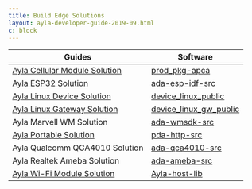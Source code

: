 ```yaml
---
title: Build Edge Solutions
layout: ayla-developer-guide-2019-09.html
c: block
---
```


|Guides|Software|
|-|-|
|[Ayla Cellular Module Solution](ayla-cellular-module-solution)|[prod_pkg-apca](https://connection.aylanetworks.com/s/article/Quectel-AY001QCT1-BG96-Production-Package)|
|[Ayla ESP32 Solution](ayla-esp32-solution/v1-5-beta)|[ada-esp-idf-src](https://connection.aylanetworks.com/s/article/2648919)|
|[Ayla Linux Device Solution](ayla-linux-device-solution/v1-7)|[device_linux_public](https://github.com/AylaNetworks/device_linux_public)|
|[Ayla Linux Gateway Solution](ayla-linux-gateway-solution)|[device_linux_gw_public](https://github.com/AylaNetworks/device_linux_gw_public)|
|Ayla Marvell WM Solution|[ada-wmsdk-src](https://connection.aylanetworks.com/s/article/2114497)|
|[Ayla Portable Solution](ayla-portable-solution/v2-3-1-beta)|[pda-http-src](https://connection.aylanetworks.com/s/article/Ayla-Portable-Device-Agent-Source-Code)|
|Ayla Qualcomm QCA4010 Solution|[ada-qca4010-src](https://connection.aylanetworks.com/s/article/2414390)|
|Ayla Realtek Ameba Solution|[ada-ameba-src](https://connection.aylanetworks.com/s/article/2850627)|
|[Ayla Wi-Fi Module Solution](ayla-wifi-module-solution)|[Ayla-host-lib](https://connection.aylanetworks.com/s/article/Ayla-Host-Library-and-Reference-Application)|


<!--
* [Ampak: Module AY001MAB Firmware Download](https://connection.aylanetworks.com/s/article/AY001MAB-Firmware-Downloads)
* [Azureware: AY001MWA CU300 Firmware Downloads](https://connection.aylanetworks.com/s/article/Azureware-AY001MWA-CU300-Firmware-Downloads)
* [Inventek: AY001MIV ISM43362 Firmware Downloads](https://connection.aylanetworks.com/s/article/Inventek-AY001MIV-ISM43362-Firmware-Downloads)
* [Module Firmware Release Notes (AYOO6RFW3)](https://connection.aylanetworks.com/s/article/Module-Firmware-Release-Notes-AYOO6RFW0)
* [Murata: Module AY001MTC Type YD Firmware Downloads](https://connection.aylanetworks.com/s/article/Murata-Module-AY001MTC-Type-YD-Firmware-Downloads)
* [Murata: Module AY001MTL Type 1LD Firmware Downloads](https://connection.aylanetworks.com/s/article/Murata-Module-AY001MTL-Type-1LD-Firmware-Downloads)
* [Murata: Module AY001MTM Type ABR Firmware Downloads](https://connection.aylanetworks.com/s/article/2417817)
* [Murata: Module AY001MTS (AY001MBS) Type 1AD Firmware Downloads](https://connection.aylanetworks.com/s/article/Murata-Type-1AD-Firmware-Downloads)
* [Murata: AY001MTV Type 1VD Production Package Releases](https://connection.aylanetworks.com/s/article/Murata-AY001MTV-Type-1VD-Production-Package-Releases)
* [Quectel - AY001QCT1 BG96 Production Package](https://connection.aylanetworks.com/s/article/Quectel-AY001QCT1-BG96-Production-Package)
* [USI: AY001MUP BM22 Firmware Downloads](https://connection.aylanetworks.com/s/article/USI-AY001MUP-BM22-Firmware-Downloads)
* [USI: AY001MUS BM09 Firmware Downloads](https://connection.aylanetworks.com/s/article/USI-AY001MUS-BM09-Firmware-Downloads)
* [USI: AY001MUV BM14 Firmware Downloads](https://connection.aylanetworks.com/s/article/USI-AY001MUV-BM14-Firmware-Downloads)
* [USI: AY001MUX BM30 Firmware Downloads](https://connection.aylanetworks.com/s/article/USI-AY001MUX-BM30-Firmware-Downloads)
-->
